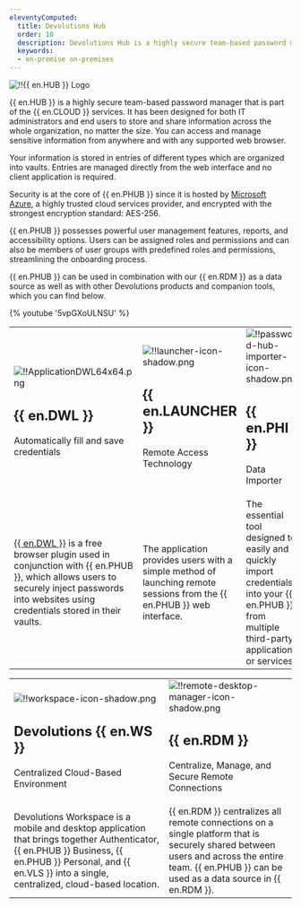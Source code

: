 ```yaml
---
eleventyComputed:
  title: Devolutions Hub
  order: 10
  description: Devolutions Hub is a highly secure team-based password manager that is part of the {{ en.CLOUD }} services. It has been designed for both IT administrators and end users to store and share information across the whole organization, no matter the size.
  keywords:
  - on-premise on-premises
---
```


![!!{{ en.HUB }} Logo](https://webdevolutions.blob.core.windows.net/images/projects/devolutions-hub/devolutions-hub-color-shadow.svg)

{{ en.HUB }} is a highly secure team-based password manager that is part of the {{ en.CLOUD }} services. It has been designed for both IT administrators and end users to store and share information across the whole organization, no matter the size. You can access and manage sensitive information from anywhere and with any supported web browser.  

Your information is stored in entries of different types which are organized into vaults. Entries are managed directly from the web interface and no client application is required.  

Security is at the core of {{ en.PHUB }} since it is hosted by [Microsoft Azure](/kb/password-hub/knowledge-base/hosting-region-password-hub/), a highly trusted cloud services provider, and encrypted with the strongest encryption standard: AES-256.  

{{ en.PHUB }} possesses powerful user management features, reports, and accessibility options. Users can be assigned roles and permissions and can also be members of user groups with predefined roles and permissions, streamlining the onboarding process.  

{{ en.PHUB }} can be used in combination with our {{ en.RDM }} as a data source as well as with other Devolutions products and companion tools, which you can find below.  

{% youtube '5vpGXoULNSU' %}  

<table>
	<tr>
		<td>

![!!ApplicationDWL64x64.png](https://webdevolutions.azureedge.net/docs/common/ApplicationDWL64x64.png)  

## {{ en.DWL }}  

Automatically fill and save credentials 
		</td>
		<td>
![!!launcher-icon-shadow.png](https://webdevolutions.azureedge.net/docs/en/hub/Icons/launcher-icon-shadow.png)  

## {{ en.LAUNCHER }}  

Remote Access Technology  
		</td>
		<td>
![!!password-hub-importer-icon-shadow.png](https://webdevolutions.azureedge.net/docs/en/hub/Icons/password-hub-importer-icon-shadow.png)  

## {{ en.PHI }}  

Data Importer  
		</td>
	</tr>
	<tr>
		<td>
[{{ en.DWL }}](/hub/dwl/overview/) is a free browser plugin used in conjunction with {{ en.PHUB }}, which allows users to securely inject passwords into websites using credentials stored in their vaults. 
		</td>
		<td>
The application provides users with a simple method of launching remote sessions from the {{ en.PHUB }} web interface. 
		</td>
		<td>
The essential tool designed to easily and quickly import credentials into your {{ en.PHUB }} from multiple third-party applications or services. 
		</td>
	</tr>
</table>


<table>
	<tr>
		<td>

![!!workspace-icon-shadow.png](https://webdevolutions.azureedge.net/docs/en/hub/Icons/workspace-icon-shadow.png)  

## Devolutions {{ en.WS }}  

Centralized Cloud-Based Environment  
		</td>
		<td>
![!!remote-desktop-manager-icon-shadow.png](https://webdevolutions.azureedge.net/docs/en/hub/Icons/remote-desktop-manager-icon-shadow.png)  

## {{ en.RDM }}  

Centralize, Manage, and Secure Remote Connections  
		</td>
	</tr>
	<tr>
		<td>
Devolutions Workspace is a mobile and desktop application that brings together Authenticator, {{ en.PHUB }} Business, {{ en.PHUB }} Personal, and {{ en.VLS }} into a single, centralized, cloud-based location. 
		</td>
		<td>
{{ en.RDM }} centralizes all remote connections on a single platform that is securely shared between users and across the entire team. {{ en.PHUB }} can be used as a data source in {{ en.RDM }}. 
		</td>
	</tr>
</table>
